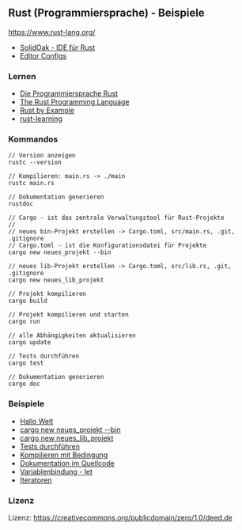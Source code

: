 ## Rust (Programmiersprache) - Beispiele

https://www.rust-lang.org/

* [SolidOak - IDE für Rust](https://github.com/oakes/SolidOak)
* [Editor Configs](https://github.com/rust-lang/rust/blob/master/src/etc/CONFIGS.md)

### Lernen

* [Die Programmiersprache Rust](https://rust-lang-de.github.io/rustbook-de/index.html)
* [The Rust Programming Language](https://doc.rust-lang.org/book/)
* [Rust by Example](http://rustbyexample.com/index.html)
* [rust-learning](https://github.com/ctjhoa/rust-learning)

### Kommandos

```
// Version anzeigen
rustc --version 

// Kompilieren: main.rs -> ./main
rustc main.rs

// Dokumentation generieren
rustdoc

// Cargo - ist das zentrale Verwaltungstool für Rust-Projekte
//
// neues bin-Projekt erstellen -> Cargo.toml, src/main.rs, .git, .gitignore
// Cargo.toml - ist die Konfigurationsdatei für Projekte
cargo new neues_projekt --bin

// neues lib-Projekt erstellen -> Cargo.toml, src/lib.rs, .git, .gitignore
cargo new neues_lib_projekt

// Projekt kompilieren
cargo build

// Projekt kompilieren und starten
cargo run

// alle Abhängigkeiten aktualisieren
cargo update

// Tests durchführen
cargo test

// Dokumentation generieren
cargo doc

```


### Beispiele

* [Hallo Welt](beispiele/hallowelt.rs)
* [cargo new neues_projekt --bin](beispiele/neues_projekt)
* [cargo new neues_lib_projekt](beispiele/neues_lib_projekt)
* [Tests durchführen](beispiele/plus_x)
* [Kompilieren mit Bedingung](beispiele/feat)
* [Dokumentation im Quellcode](beispiele/doku)
* [Variablenbindung - let](beispiele/variablenbindung.rs)
* [Iteratoren](beispiele/iteratoren.rs)

### Lizenz

Lizenz: https://creativecommons.org/publicdomain/zero/1.0/deed.de
